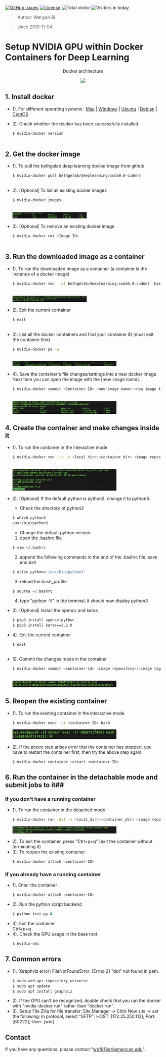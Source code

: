 [![GitHub issues](https://img.shields.io/github/issues/Naereen/StrapDown.js.svg)](https://github.com/BumbleBee0819/PsychophysicsExperiment_PairedComparison/issues/)
[![License](https://img.shields.io/badge/license-MIT-yellow.svg)](https://opensource.org/licenses/MIT)
![Total visitor](https://visitor-count-badge.herokuapp.com/total.svg?repo_id=docker_gpu)
![Visitors in today](https://visitor-count-badge.herokuapp.com/today.svg?repo_id=docker_gpu)
> Author: Wenyan Bi

> since 2019-11-04


# Setup NVIDIA GPU within Docker Containers for Deep Learning
<div>
    <p align="center"> Docker architecture </strong></p>
    <p align="center"><img src="https://lh6.googleusercontent.com/OLNkuRtYmA-8DwJ1-gSM9HL4Uxu56ae3yX5deu9997DXNtNEFbaAnuwSTlKFbAlmwH8GqJohKNow8gpDbUj_LPqW1sfXBu7CLDFB2cL5jqCuuLiOc89AKdH2yiYkq-37EdnePetq"  display= block width=50%></p>
</div>


## 1. Install docker ##
   - 1). For different operating systems
    : [Mac](https://docs.docker.com/docker-for-mac/install/)
    | [Windows](https://docs.docker.com/docker-for-windows/install/)
    | [Ubuntu](https://docs.docker.com/install/linux/docker-ce/ubuntu/)
    | [Debian](https://docs.docker.com/install/linux/docker-ce/debian/)
    | [CentOS](https://docs.docker.com/install/linux/docker-ce/centos/)

   - 2). Check whether the docker has been successfully installed
        ```bash
        $ nvidia-docker version
    
        ```
## 2. Get the docker image ##
   - 1). To pull the bethgelab deep learning docker image from github
        ```bash
        $ nvidia-docker pull bethgelab/deeplearning:cuda9.0-cudnn7
    
        ```
   - 2). [Optional] To list all existing docker images
        ```bash
        $ nvidia-docker images
    
        ``` 
        <div>
            <p align="left"><img src="https://github.com/BumbleBee0819/Setup-NVIDIA-GPU-within-Docker-Containers/blob/master/img/docker.png"  display= block width=50%></p>
        </div>
        
   - 3). [Optional] To remove an existing docker image
        ```bash
        $ nvidia-docker rmi <Image ID>
    
        ```  
## 3. Run the downloaded image as a container ##       
   - 1). To run the downloaded image as a container (a container is the instance of a docker image)
        ```bash
        $ nvidia-docker run  -it bethgelab/deeplearning:cuda9.0-cudnn7  bash
    
        ```   
        <div>
            <p align="left"><img src="https://github.com/BumbleBee0819/Setup-NVIDIA-GPU-within-Docker-Containers/blob/master/img/run%20container.png"  display= block width=50%></p>
        </div>   
        
   - 2). Exit the current container
        ```bash
        $ exit
    
        ```    
   - 3). List all the docker containers and find your container ID (must exit the container first)
        ```bash
        $ nvidia-docker ps -a
    
        ```   
        <div>
            <p align="left"><img src="https://github.com/BumbleBee0819/Setup-NVIDIA-GPU-within-Docker-Containers/blob/master/img/list%20container.png"  display= block width=70%></p>
        </div>  
        
   - 4). Save the container's file changes/settings into a new docker image. Next time you can open the image with the [new image name].  
        ```bash
        $ nvidia-docker commit <Container ID> <new image name>:<new image tag>
    
        ``` 
        <div>
            <p align="left"><img src="https://github.com/BumbleBee0819/Setup-NVIDIA-GPU-within-Docker-Containers/blob/master/img/save%20image.png"  display= block width=70%></p>
        </div> 


## 4. Create the container and make changes inside it ## 
   - 1). To run the container in the interactive mode
        ```bash
        $ nvidia-docker run -it -v <local_dir>:<container_dir> <image repository>:<image tag> bash
    
        ```   
        <div>
            <p align="left"><img src="https://github.com/BumbleBee0819/Setup-NVIDIA-GPU-within-Docker-Containers/blob/master/img/interactive.png"  display= block width=70%></p>
        </div>  
        
   - 2). [Optional] If the default python is python2, change it to python3. 
        -  Check the directory of python3
        ```bash
        $ which python3
        /usr/bin/python3
        ```  
        -  Change the default python version
        1) open the .bashrc file
        ```bash
        $ vim ~/.bashrc
        ```   
        2) append the following commands to the end of the .bashrc file; save and exit
        ```bash
        $ alias python='/usr/bin/python3'
        ``` 
        3) reload the bash_profile
        ```bash
        $ source ~/.bashrc
        ``` 
        4) type "python -V" in the terminal, it should now display python3
        
   - 3). [Optional] Install the opencv and keras
        ```bash
        $ pip3 install opencv-python
        $ pip3 install keras==2.2.0
        ```   
   - 4). Exit the current container
        ```bash
        $ exit
    
        ```         
   - 5). Commit the changes made in the container
        ```bash
        $ nvidia-docker commit <container-id> <image repository>:<image tag>
    
        ```  
        <div>
            <p align="left"><img src="https://github.com/BumbleBee0819/Setup-NVIDIA-GPU-within-Docker-Containers/blob/master/img/commit.png"  display= block width=70%></p>
        </div>    
   
## 5. Reopen the existing container ##  
   - 1). To run the existing container in the interactive mode
        ```bash
        $ nvidia-docker exec -ti <container-ID> bash
        ```    
        <div>
            <p align="left"><img src="https://github.com/BumbleBee0819/Setup-NVIDIA-GPU-within-Docker-Containers/blob/master/img/reopen%20container.png"  display= block width=70%></p>
        </div> 
   - 2). If the above step arises error that the container has stopped, you have to restart the container first, then try the above step again.
        ```bash
        $ nvidia-docker container restart <container-ID>
        ```    
## 6. Run the container in the detachable mode and submit jobs to it## 
### If you don't have a running container ### 
   - 1). To run the container in the detached mode
        ```bash
        $ nvidia-docker run -dit -v <local_dir>:<container_dir> <image repository>:<image tag> bash

        ```   
        <div>
            <p align="left"><img src="https://github.com/BumbleBee0819/Setup-NVIDIA-GPU-within-Docker-Containers/blob/master/img/detachable%20container.png"  display= block width=70%></p>
        </div> 
   - 2). To exit the container, press "Ctrl+p+q" (exit the container without terminating it)
   - 3). To reopen the existing container
        ```bash
        $ nvidia-docker attach <container-ID>

        ```  
 ### If you already have a running container ### 
   - 1). Enter the container
        ```bash
        $ nvidia-docker attach <container-ID>

        ```   
   - 2). Run the python script backend        
        ```bash
        $ python test.py &

        ```   
   - 3). Exit the container        
         Ctrl+p+q
   - 4). Check the GPU usage in the base root      
        ```bash
        $ nvidia-smi

        ```
        
## 7. Common errors ##  
   - 1). (Graphviz error) FileNotFoundError: [Errno 2] "dot" not found in path.
        ```bash
        $ sudo add-apt-repository universe
        $ sudo apt update
        $ sudo apt install graphviz

        ```  
   - 2). If the GPU can't be recognized, double check that you run the docker with "nvidia-docker run" rather than "docker run".
   - 3). Setup File Zilla for file transfer:
         Site Manager -> 
         Click New site -> set the following: In protocol, select "SFTP"; 
                                              HOST: [172.25.250.112]; 
                                              Port: [60222]; 
                                              User: [wbi]
   
## Contact
If you have any questions, please contact "wb1918a@american.edu".
   
   

 
